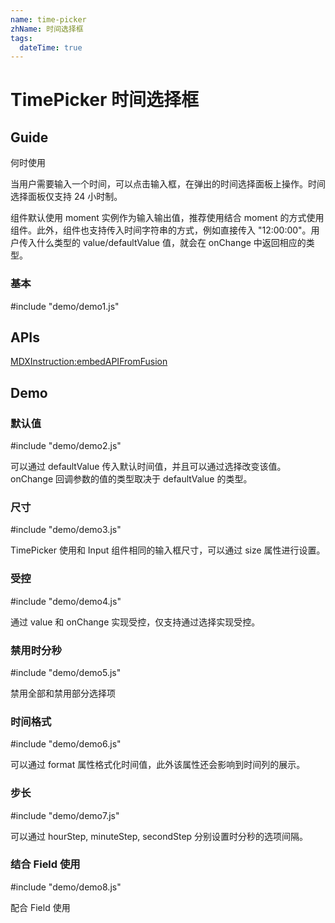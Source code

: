 ```yaml
---
name: time-picker
zhName: 时间选择框
tags:
  dateTime: true
---
```


# TimePicker 时间选择框

## Guide

何时使用

当用户需要输入一个时间，可以点击输入框，在弹出的时间选择面板上操作。时间选择面板仅支持 24 小时制。

组件默认使用 moment 实例作为输入输出值，推荐使用结合 moment 的方式使用组件。此外，组件也支持传入时间字符串的方式，例如直接传入 "12:00:00"。用户传入什么类型的 value/defaultValue 值，就会在 onChange 中返回相应的类型。


### 基本

#include "demo/demo1.js"


## APIs

[MDXInstruction:embedAPIFromFusion](https://github.com/alibaba-fusion/next/blob/master/docs/time-picker/index.md)

## Demo
 

### 默认值 

#include "demo/demo2.js"

可以通过 defaultValue 传入默认时间值，并且可以通过选择改变该值。onChange 回调参数的值的类型取决于 defaultValue 的类型。

### 尺寸 

#include "demo/demo3.js"

TimePicker 使用和 Input 组件相同的输入框尺寸，可以通过 size 属性进行设置。

### 受控 

#include "demo/demo4.js"

通过 value 和 onChange 实现受控，仅支持通过选择实现受控。

### 禁用时分秒

#include "demo/demo5.js"

禁用全部和禁用部分选择项

### 时间格式

#include "demo/demo6.js"

可以通过 format 属性格式化时间值，此外该属性还会影响到时间列的展示。

### 步长

#include "demo/demo7.js"

可以通过 hourStep, minuteStep, secondStep 分别设置时分秒的选项间隔。

### 结合 Field 使用

#include "demo/demo8.js"

配合 Field 使用

